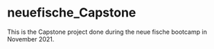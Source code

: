 # neuefische_Capstone
This is the Capstone project done during the neue fische bootcamp in November 2021. 
